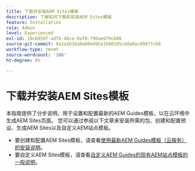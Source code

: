 ```yaml
---
title: 下载并安装AEM Sites模板
description: 了解如何下载和安装AEM Sites模板
feature: Installation
role: Admin
level: Experienced
exl-id: 18cb85df-adfb-4bce-8af8-796aed79cb80
source-git-commit: 8a2a1616a0a004d95a15603d5cdda6ac0987fcb0
workflow-type: tm+mt
source-wordcount: '106'
ht-degree: 0%

---
```


# 下载并安装AEM Sites模板

本指南提供了分步说明，用于设置和配置最新的AEM Guides模板，以在云环境中生成AEM Sites页面。 您可以通过参阅以下文章来安装所需的包、创建和配置预设、生成AEM Sites以及自定义AEM站点模板。

- 要创建和配置AEM Sites模板，请查看[使用最新AEM Guides模板（云服务）的安装说明](../knowledge-base/kb-articles/publishing/download-install-aem-sites-templates-cs-kb.md)。
- 要自定义AEM Sites模板，请查看[自定义AEM Guides的现有AEM站点模板的一般说明](../knowledge-base/kb-articles/publishing/customize-exsisting-site-template-kb.md)。
